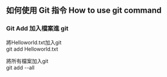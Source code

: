 ## 如何使用 Git 指令 How to use git command


### Git Add 加入檔案進 git  
將Helloworld.txt加入git  
git add Helloworld.txt

將所有檔案加入git  
git add --all
